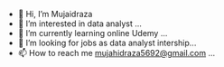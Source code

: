 - 👋 Hi, I’m Mujaidraza
- 👀 I’m interested in data analyst ...
- 🌱 I’m currently learning online Udemy ...
- 💞️ I’m looking for jobs as data analyst intership...
- 📫 How to reach me mujahidraza5692@gmail.com ...

<!---
mujaidraza/mujaidraza is a ✨ special ✨ repository because its `README.md` (this file) appears on your GitHub profile.
You can click the Preview link to take a look at your changes.
--->
